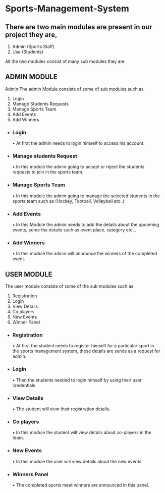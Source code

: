 # Sports-Management-System

## There are two main modules are present in our project they are,
  1) Admin (Sports Staff) 
  2) Use (Students) 

All the two modules consist of many sub modules they are

## ADMIN MODULE

Admin The admin Module consists of some of sub modules such as 
  1) Login 
  2) Manage Students Requests 
  3) Manage Sports Team 
  4) Add Events 
  5) Add Winners 
 
- ### Login

   • At first the admin needs to login himself to access his account.
   
- ### Manage students Request 

   • In this module the admin going to accept or reject the students requests to join in the sports team.
    
- ### Manage Sports Team

   • In this module the admin going to manage the selected students in the sports team such as (Hockey, Football, Volleyball etc..)
    
- ### Add Events 

   • In this Module the admin needs to add the details about the upcoming events, some the details such as event place, category etc...
    
- ### Add Winners 

   • In this module the admin will announce the winners of the completed event.
  
## USER MODULE

The user module consists of some of the sub modules such as 
  1) Registration 
  2) Login 
  3) View Details   
  4) Co players 
  5) New Events 
  6) Winner Panel
  
- ### Registration 

  • At first the student needs to register himself for a particular sport in the sports management system, these details are sends as a request for admin. 
  
- ### Login 

  • Then the students needed to login himself by using their user credentials 
  
- ### View Details 

  • The student will view their registration details.
   
- ### Co players

  • In this module the student will view details about co-players in the team. 
  
- ### New Events 

  • In this module the user will view details about the new events. 
  
- ### Winners Panel 

  • The completed sports meet winners are announced in this panel.
